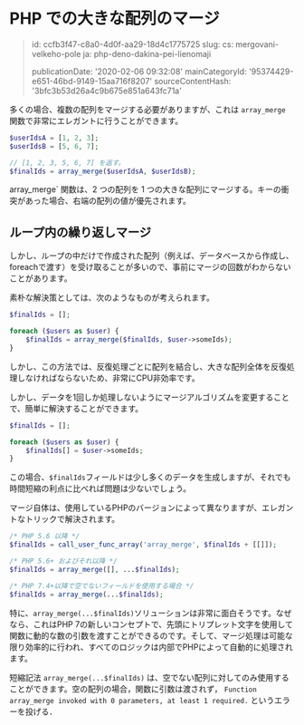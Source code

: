 PHP での大きな配列のマージ
===============

> id: ccfb3f47-c8a0-4d0f-aa29-18d4c1775725
> slug:
> 	cs: mergovani-velkeho-pole
> 	ja: php-deno-dakina-pei-lienomaji
> 
> publicationDate: '2020-02-06 09:32:08'
> mainCategoryId: '95374429-e651-46bd-9149-15aa716f8207'
> sourceContentHash: '3bfc3b53d26a4c9b675e851a643fc71a'

多くの場合、複数の配列をマージする必要がありますが、これは `array_merge` 関数で非常にエレガントに行うことができます。

```php
$userIdsA = [1, 2, 3];
$userIdsB = [5, 6, 7];

// [1, 2, 3, 5, 6, 7] を返す。
$finalIds = array_merge($userIdsA, $userIdsB);
```

array_merge` 関数は、2 つの配列を 1 つの大きな配列にマージする。キーの衝突があった場合、右端の配列の値が優先されます。

ループ内の繰り返しマージ
---------------------------

しかし、ループの中だけで作成された配列（例えば、データベースから作成し、foreachで渡す）を受け取ることが多いので、事前にマージの回数がわからないことがあります。

素朴な解決策としては、次のようなものが考えられます。

```php
$finalIds = [];

foreach ($users as $user) {
    $finalIds = array_merge($finalIds, $user->someIds);
}
```

しかし、この方法では、反復処理ごとに配列を結合し、大きな配列全体を反復処理しなければならないため、非常にCPU非効率です。

しかし、データを1回しか処理しないようにマージアルゴリズムを変更することで、簡単に解決することができます。

```php
$finalIds = [];

foreach ($users as $user) {
    $finalIds[] = $user->someIds;
}
```

この場合、`$finalIds`フィールドは少し多くのデータを生成しますが、それでも時間短縮の利点に比べれば問題は少ないでしょう。

マージ自体は、使用しているPHPのバージョンによって異なりますが、エレガントなトリックで解決されます。

```php
/* PHP 5.6 以降 */
$finalIds = call_user_func_array('array_merge', $finalIds + [[]]);

/* PHP 5.6+ およびそれ以降 */
$finalIds = array_merge([], ...$finalIds);

/* PHP 7.4+以降で空でないフィールドを使用する場合 */
$finalIds = array_merge(...$finalIds);
```

特に、`array_merge(...$finalIds)`ソリューションは非常に面白そうです。なぜなら、これはPHP 7の新しいコンセプトで、先頭にトリプレット文字を使用して関数に動的な数の引数を渡すことができるのです。そして、マージ処理は可能な限り効率的に行われ、すべてのロジックは内部でPHPによって自動的に処理されます。

短縮記法 `array_merge(...$finalIds)` は、空でない配列に対してのみ使用することができます。空の配列の場合，関数に引数は渡されず， `Function array_merge invoked with 0 parameters, at least 1 required.` というエラーを投げる．
